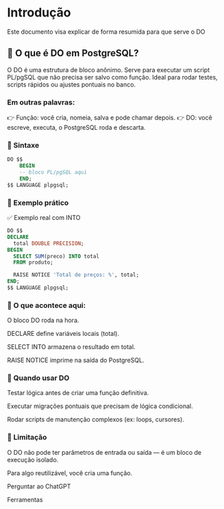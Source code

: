 # Introdução
Este documento visa explicar de forma resumida para que serve o DO

## 📌 O que é DO em PostgreSQL?

O DO é uma estrutura de bloco anônimo.
Serve para executar um script PL/pgSQL que não precisa ser salvo como função.
Ideal para rodar testes, scripts rápidos ou ajustes pontuais no banco.

### Em outras palavras:

👉 Função: você cria, nomeia, salva e pode chamar depois.
👉 DO: você escreve, executa, o PostgreSQL roda e descarta.

### 📌 Sintaxe

```sql
DO $$
    BEGIN
    -- bloco PL/pgSQL aqui
    END;
$$ LANGUAGE plpgsql;
```
### 📌 Exemplo prático
✅ Exemplo real com INTO

```sql
DO $$
DECLARE
  total DOUBLE PRECISION;
BEGIN
  SELECT SUM(preco) INTO total
  FROM produto;

  RAISE NOTICE 'Total de preços: %', total;
END;
$$ LANGUAGE plpgsql;
```

### 📌 O que acontece aqui:

O bloco DO roda na hora.

DECLARE define variáveis locais (total).

SELECT INTO armazena o resultado em total.

RAISE NOTICE imprime na saída do PostgreSQL.

### 📌 Quando usar DO

Testar lógica antes de criar uma função definitiva.

Executar migrações pontuais que precisam de lógica condicional.

Rodar scripts de manutenção complexos (ex: loops, cursores).

### 📌 Limitação

O DO não pode ter parâmetros de entrada ou saída — é um bloco de execução isolado.

Para algo reutilizável, você cria uma função.








Perguntar ao ChatGPT



Ferramentas


